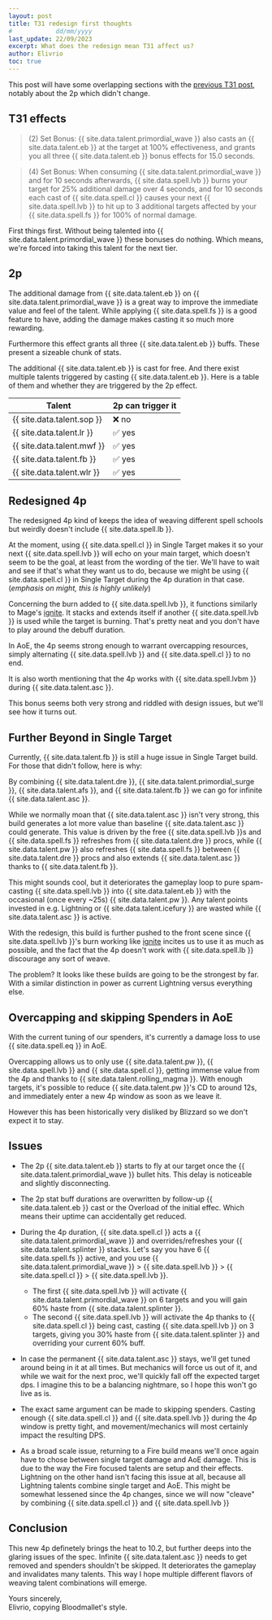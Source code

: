 ```yaml
---
layout: post
title: T31 redesign first thoughts
#            dd/mm/yyyy
last_update: 22/09/2023
excerpt: What does the redesign mean T31 affect us?
author: Elivrio
toc: true
---
```


This post will have some overlapping sections with the [previous T31 post](https://stormearthandlava.com/blog/2023/09/10/t31-first-thoughts.html), notably about the 2p which didn't change.

## T31 effects
> (2) Set Bonus: {{ site.data.talent.primordial_wave }} also casts an {{ site.data.talent.eb }} at the target at 100% effectiveness, and grants you all three {{ site.data.talent.eb }} bonus effects for 15.0 seconds.

> (4) Set Bonus: When consuming {{ site.data.talent.primordial_wave }} and for 10 seconds afterwards, {{ site.data.spell.lvb }} burns your target for 25% additional damage over 4 seconds, and for 10 seconds each cast of {{ site.data.spell.cl }} causes your next {{ site.data.spell.lvb }} to hit up to 3 additional targets affected by your {{ site.data.spell.fs }} for 100% of normal damage.

First things first. Without being talented into {{ site.data.talent.primordial_wave }} these bonuses do nothing.
Which means, we're forced into taking this talent for the next tier.


## 2p
The additional damage from {{ site.data.talent.eb }} on {{ site.data.talent.primordial_wave }} is a great way to improve the immediate value and feel of the talent.
While applying {{ site.data.spell.fs }} is a good feature to have, adding the damage makes casting it so much more rewarding.

Furthermore this effect grants all three {{ site.data.talent.eb }} buffs. These present a sizeable chunk of stats.

The additional {{ site.data.talent.eb }} is cast for free. And there exist multiple talents triggered by casting {{ site.data.talent.eb }}.
Here is a table of them and whether they are triggered by the 2p effect.

Talent | 2p can trigger it
--- | ---
{{ site.data.talent.sop }} | ❌ no
{{ site.data.talent.lr }} | ✅ yes
{{ site.data.talent.mwf }} | ✅ yes
{{ site.data.talent.fb }} | ✅ yes
{{ site.data.talent.wlr }} | ✅ yes

## Redesigned 4p

The redesigned 4p kind of keeps the idea of weaving different spell schools but weirdly doesn't include {{ site.data.spell.lb }}.


At the moment, using {{ site.data.spell.cl }} in Single Target makes it so your next {{ site.data.spell.lvb }} will echo on your main target, which doesn't seem to be the goal, at least from the wording of the tier.
We'll have to wait and see if that's what they want us to do, because we might be using {{ site.data.spell.cl }} in Single Target during the 4p duration in that case. (*emphasis on might, this is highly unlikely*)

Concerning the burn added to {{ site.data.spell.lvb }}, it functions similarly to Mage's [ignite](https://www.wowhead.com/spell=12654/ignite). It stacks and extends itself if another {{ site.data.spell.lvb }} is used while the target is burning. That's pretty neat and you don't have to play around the debuff duration.

In AoE, the 4p seems strong enough to warrant overcapping resources, simply alternating {{ site.data.spell.lvb }} and {{ site.data.spell.cl }} to no end.

It is also worth mentioning that the 4p works with {{ site.data.spell.lvbm }} during {{ site.data.talent.asc }}.

This bonus seems both very strong and riddled with design issues, but we'll see how it turns out.

## Further Beyond in Single Target
Currently, {{ site.data.talent.fb }} is still a huge issue in Single Target build. For those that didn't follow, here is why:

By combining {{ site.data.talent.dre }}, {{ site.data.talent.primordial_surge }}, {{ site.data.talent.afs }}, and {{ site.data.talent.fb }} we can go for infinite {{ site.data.talent.asc }}.

While we normally moan that {{ site.data.talent.asc }} isn't very strong, this build generates a lot more value than baseline {{ site.data.talent.asc }} could generate.
This value is driven by the free {{ site.data.spell.lvb }}s and {{ site.data.spell.fs }} refreshes from {{ site.data.talent.dre }} procs,
while {{ site.data.talent.pw }} also refreshes {{ site.data.spell.fs }} between {{ site.data.talent.dre }} procs and also extends {{ site.data.talent.asc }} thanks to {{ site.data.talent.fb }}.

This might sounds cool, but it deteriorates the gameplay loop to pure spam-casting {{ site.data.spell.lvb }} into {{ site.data.talent.eb }} with the occasional (once every ~25s) {{ site.data.talent.pw }}.
Any talent points invested in e.g. Lightning or {{ site.data.talent.icefury }} are wasted while {{ site.data.talent.asc }} is active.

With the redesign, this build is further pushed to the front scene since {{ site.data.spell.lvb }}'s burn working like [ignite](https://www.wowhead.com/spell=12654/ignite) incites us to use it as much as possible, and the fact that the 4p doesn't work with {{ site.data.spell.lb }} discourage any sort of weave.

The problem? It looks like these builds are going to be the strongest by far. With a similar distinction in power as current Lightning versus everything else.

## Overcapping and skipping Spenders in AoE

With the current tuning of our spenders, it's currently a damage loss to use {{ site.data.spell.eq }} in AoE.

Overcapping allows us to only use {{ site.data.talent.pw }}, {{ site.data.spell.lvb }} and {{ site.data.spell.cl }}, getting immense value from the 4p and thanks to {{ site.data.talent.rolling_magma }}. With enough targets, it's possible to reduce {{ site.data.talent.pw }}'s CD to around 12s, and immediately enter a new 4p window as soon as we leave it.

However this has been historically very disliked by Blizzard so we don't expect it to stay.


## Issues
- The 2p {{ site.data.talent.eb }} starts to fly at our target once the {{ site.data.talent.primordial_wave }} bullet hits. This delay is noticeable and slightly disconnecting.

- The 2p stat buff durations are overwritten by follow-up {{ site.data.talent.eb }} cast or the Overload of the initial effec. Which means their uptime can accidentally get reduced.

- During the 4p duration, {{ site.data.spell.cl }} acts a {{ site.data.talent.primordial_wave }} and overrides/refreshes your {{ site.data.talent.splinter }} stacks. Let's say you have 6 {{ site.data.spell.fs }} active, and you use {{ site.data.talent.primordial_wave }} > {{ site.data.spell.lvb }} > {{ site.data.spell.cl }} > {{ site.data.spell.lvb }}.
    - The first {{ site.data.spell.lvb }} will activate {{ site.data.talent.primordial_wave }} on 6 targets and you will gain 60% haste from {{ site.data.talent.splinter }}.
    - The second {{ site.data.spell.lvb }} will activate the 4p thanks to {{ site.data.spell.cl }} being cast, casting {{ site.data.spell.lvb }} on 3 targets, giving you 30% haste from {{ site.data.talent.splinter }} and overriding your current 60% buff.  

- In case the permanent {{ site.data.talent.asc }} stays, we'll get tuned around being in it at all times.
But mechanics will force us out of it, and while we wait for the next proc, we'll quickly fall off the expected target dps.
I imagine this to be a balancing nightmare, so I hope this won't go live as is.

- The exact same argument can be made to skipping spenders. Casting enough {{ site.data.spell.cl }} and {{ site.data.spell.lvb }} during the 4p window is pretty tight, and movement/mechanics will most certainly impact the resulting DPS.

- As a broad scale issue, returning to a Fire build means we'll once again have to chose between single target damage and AoE damage.
This is due to the way the Fire focused talents are setup and their effects.
Lightning on the other hand isn't facing this issue at all, because all Lightning talents combine single target and AoE.
This might be somewhat lessened since the 4p changes, since we will now "cleave" by combining {{ site.data.spell.cl }} and {{ site.data.spell.lvb }}


## Conclusion
This new 4p definetely brings the heat to 10.2, but further deeps into the glaring issues of the spec.
Infinite {{ site.data.talent.asc }} needs to get removed and spenders shouldn't be skipped. It deteriorates the gameplay and invalidates many talents.
This way I hope multiple different flavors of weaving talent combinations will emerge.

Yours sincerely,<br/>
Elivrio, copying Bloodmallet's style.
